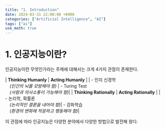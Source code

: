 ```yaml
---
title: "1. Introduction"
date: 2024-03-31 22:00:00 +0900
categories: ["Artificial Intelligence", "AI"]
tags: ["ai"]
use_math: true
---
```


# 1. 인공지능이란?

인공지능이란 무엇인가라는 주제에 대해서는 크게 4가지 관점이 존재한다.

| **Thinking Humanly** | **Acting Humanly** |
| - 인지 신경학<br>　_(인간의 뇌를 모방해야 함)_ | - Turing Test<br>　_(사람과 의사소통이 가능해야 함)_|
| **Thinking Rationally** | **Acting Rationally** |
| - 논리학, 확률론<br>　_(논리적인 결론을 내어야 함)_| - 강화학습<br>　_(환경의 변화에 적응하고 행동해야 함)_|

이 관점에 따라 인공지능은 다양한 분야에서 다양한 방법으로 발전해 왔다.